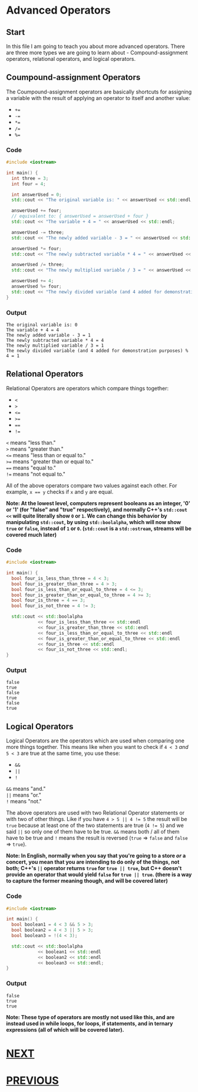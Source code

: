 # Advanced Operators

## Start

In this file I am going to teach you about more advanced operators. There are three more types we are going to learn about - Compound-assignment operators, relational operators, and logical operators.

## Coumpound-assignment Operators

The Coumpound-assignment operators are basically shortcuts for assigning a variable with the result of applying an operator to itself and another value:

- `+=`
- `-=`
- `*=`
- `/=`
- `%=`

### Code

```cpp
#include <iostream>

int main() {
  int three = 3;
  int four = 4;

  int answerUsed = 0;
  std::cout << "The original variable is: " << answerUsed << std::endl;

  answerUsed += four;
  // equivalent to: { answerUsed = answerUsed + four }
  std::cout << "The variable + 4 = " << answerUsed << std::endl;

  answerUsed -= three;
  std::cout << "The newly added variable - 3 = " << answerUsed << std::endl;

  answerUsed *= four;
  std::cout << "The newly subtracted variable * 4 = " << answerUsed << std::endl;

  answerUsed /= three;
  std::cout << "The newly multiplied variable / 3 = " << answerUsed << std::endl;

  answerUsed += 4;
  answerUsed %= four;
  std::cout << "The newly divided variable (and 4 added for demonstration purposes) % 4 = " << answerUsed << std::endl;
}
```

### Output

```shell
The original variable is: 0
The variable + 4 = 4
The newly added variable - 3 = 1
The newly subtracted variable * 4 = 4
The newly multiplied variable / 3 = 1
The newly divided variable (and 4 added for demonstration purposes) % 4 = 1
```

## Relational Operators

Relational Operators are operators which compare things together:

- `<`
- `>`
- `<=`
- `>=`
- `==`
- `!=`

`<` means "less than." \
`>` means "greater than." \
`<=` means "less than or equal to." \
`>=` means "greater than or equal to." \
`==` means "equal to." \
`!=` means "not equal to."

All of the above operators compare two values against each other. For example, `x == y` checks if `x` and `y` are equal.

**Note: At the lowest level, computers represent booleans as an integer, '0' or '1' (for "false" and "true" respectively), and normally C++'s `std::cout <<` will quite literally show `0` or `1`. We can change this behavior by manipulating `std::cout`, by using `std::boolalpha`, which will now show `true` or `false`, instead of `1` or `0`. (`std::cout` is a `std::ostream`, streams will be covered much later)**

### Code

```cpp
#include <iostream>

int main() {
  bool four_is_less_than_three = 4 < 3;
  bool four_is_greater_than_three = 4 > 3;
  bool four_is_less_than_or_equal_to_three = 4 <= 3;
  bool four_is_greater_than_or_equal_to_three = 4 >= 3;
  bool four_is_three = 4 == 3;
  bool four_is_not_three = 4 != 3;

  std::cout << std::boolalpha
            << four_is_less_than_three << std::endl
            << four_is_greater_than_three << std::endl
            << four_is_less_than_or_equal_to_three << std::endl
            << four_is_greater_than_or_equal_to_three << std::endl
            << four_is_three << std::endl
            << four_is_not_three << std::endl;
}
```

### Output

```shell
false
true
false
true
false
true
```

## Logical Operators

Logical Operators are the operators which are used when comparing one more things together. This means like when you want to check if `4 < 3` _and_ `5 < 3` are true at the same time, you use these:

- `&&`
- `||`
- `!`

`&&` means "and." \
`||` means "or." \
`!` means "not."

The above operators are used with two Relational Operator statements or with two of other things. Like if you have `4 > 5 || 4 != 5` the result will be `true` because at least one of the two statements are true (`4 != 5`) and we said `||` so only one of them have to be true. `&&` means both / all of them have to be true and `!` means the result is reversed (`true` => `false` and `false` => `true`).

**Note: In English, normally when you say that you're going to a store ___or___ a concert, you mean that you are intending to do only of the things, not both; C++'s `||` operator returns `true` for `true || true`, but C++ doesn't provide an operator that would yield `false` for `true || true`. (there is a way to capture the former meaning though, and will be covered later)**

### Code

```cpp
#include <iostream>

int main() {
  bool boolean1 = 4 < 3 && 5 > 3;
  bool boolean2 = 4 < 3 || 5 > 3;
  bool boolean3 = !(4 < 3);

  std::cout << std::boolalpha
            << boolean1 << std::endl
            << boolean2 << std::endl
            << boolean3 << std::endl;
}
```

### Output

```shell
false
true
true
```

**Note: These type of operators are mostly not used like this, and are instead used in while loops, for loops, if statements, and in ternary expressions (all of which will be covered later).**

# [NEXT]()

# [PREVIOUS](3.%20Operators.md)
